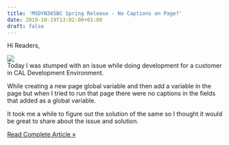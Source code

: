 ```yaml
---
title: 'MSDYN365BC Spring Release - No Captions on Page?'
date: 2019-10-19T13:02:00+01:00
draft: false
---
```


Hi Readers,  
  
[![](https://1.bp.blogspot.com/-9CPe1OPBsHc/XZ--Y-O9FZI/AAAAAAAAL6M/8dOHnDA049Mp7NcNOnTdBKqjOofVWmnBgCLcBGAsYHQ/s320/Business%2BCentral%2BSpring%2BRelease%2B-%2BTitle.jpg)](https://1.bp.blogspot.com/-9CPe1OPBsHc/XZ--Y-O9FZI/AAAAAAAAL6M/8dOHnDA049Mp7NcNOnTdBKqjOofVWmnBgCLcBGAsYHQ/s1600/Business%2BCentral%2BSpring%2BRelease%2B-%2BTitle.jpg)  
Today I was stumped with an issue while doing development for a customer in CAL Development Environment.  
  
While creating a new page global variable and then add a variable in the page but when I tried to run that page there were no captions in the fields that added as a global variable.  
  
It took me a while to figure out the solution of the same so I thought it would be great to share about the issue and solution.  
  

[Read Complete Article »](https://saurav-nav.blogspot.com/2019/10/msdyn365bc-spring-release-no-captions.html#more)